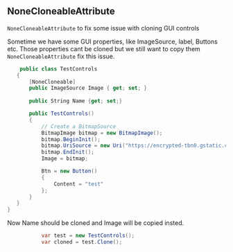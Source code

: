 ## NoneCloneableAttribute 
 `NoneCloneableAttribute` to fix some issue with cloning GUI controls
 
 Sometime we have some GUI properties, like ImageSource, label, Buttons etc. Those properties cant be cloned but we still want to copy them
 `NoneCloneableAttribute` fix this issue.
 ```csharp
     public class TestControls
    {
        [NoneCloneable]
        public ImageSource Image { get; set; }
        
        public String Name {get; set;}

        public TestControls()
        {
            // Create a BitmapSource  
            BitmapImage bitmap = new BitmapImage();
            bitmap.BeginInit();
            bitmap.UriSource = new Uri("https://encrypted-tbn0.gstatic.com/images?q=tbn%3AANd9GcRiwabCDDHq1NT1VHBsG4fLi8a5FhcEiiloEdCk23lTDYkst8Mz&usqp=CAU");
            bitmap.EndInit();
            Image = bitmap;

            Btn = new Button()
            {
                Content = "test"
            };
        }
    }
}
```
Now Name should be cloned and Image will be copied insted.

 ```csharp
            var test = new TestControls();
            var cloned = test.Clone();
```
